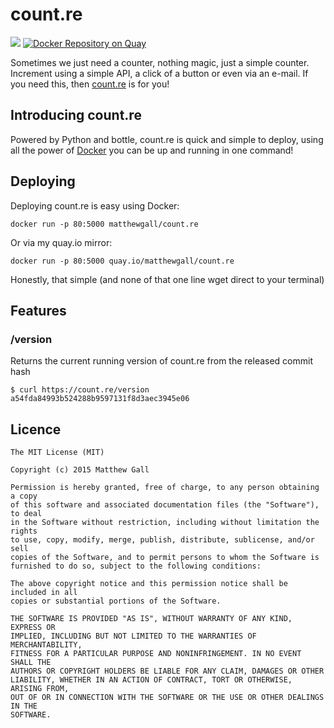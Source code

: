 # count.re

![](https://badge.imagelayers.io/matthewgall/count.re:latest.svg) [![Docker Repository on Quay](https://quay.io/repository/matthewgall/count.re/status "Docker Repository on Quay")](https://quay.io/repository/matthewgall/count.re)

Sometimes we just need a counter, nothing magic, just a simple counter. Increment using a simple API, a click of a button or even via an e-mail. If you need this, then [count.re](https://count.re) is for you!

## Introducing count.re
Powered by Python and bottle, count.re is quick and simple to deploy, using all the power of [Docker](https://docker.io) you can be up and running in one command!

## Deploying
Deploying count.re is easy using Docker:

    docker run -p 80:5000 matthewgall/count.re

Or via my quay.io mirror:

    docker run -p 80:5000 quay.io/matthewgall/count.re

Honestly, that simple (and none of that one line wget direct to your terminal)

## Features

### /version
Returns the current running version of count.re from the released commit hash

    $ curl https://count.re/version
    a54fda84993b524288b9597131f8d3aec3945e06


## Licence

    The MIT License (MIT)

    Copyright (c) 2015 Matthew Gall

    Permission is hereby granted, free of charge, to any person obtaining a copy
    of this software and associated documentation files (the "Software"), to deal
    in the Software without restriction, including without limitation the rights
    to use, copy, modify, merge, publish, distribute, sublicense, and/or sell
    copies of the Software, and to permit persons to whom the Software is
    furnished to do so, subject to the following conditions:

    The above copyright notice and this permission notice shall be included in all
    copies or substantial portions of the Software.

    THE SOFTWARE IS PROVIDED "AS IS", WITHOUT WARRANTY OF ANY KIND, EXPRESS OR
    IMPLIED, INCLUDING BUT NOT LIMITED TO THE WARRANTIES OF MERCHANTABILITY,
    FITNESS FOR A PARTICULAR PURPOSE AND NONINFRINGEMENT. IN NO EVENT SHALL THE
    AUTHORS OR COPYRIGHT HOLDERS BE LIABLE FOR ANY CLAIM, DAMAGES OR OTHER
    LIABILITY, WHETHER IN AN ACTION OF CONTRACT, TORT OR OTHERWISE, ARISING FROM,
    OUT OF OR IN CONNECTION WITH THE SOFTWARE OR THE USE OR OTHER DEALINGS IN THE
    SOFTWARE.
